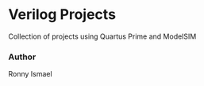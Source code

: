 # Verilog Projects

Collection of projects using Quartus Prime and ModelSIM

### Author
Ronny Ismael
